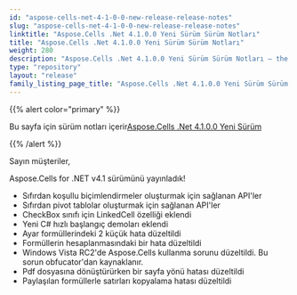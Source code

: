 ```yaml
---
id: "aspose-cells-net-4-1-0-0-new-release-release-notes"
slug: "aspose-cells-net-4-1-0-0-new-release-release-notes"
linktitle: "Aspose.Cells .Net 4.1.0.0 Yeni Sürüm Sürüm Notları"
title: "Aspose.Cells .Net 4.1.0.0 Yeni Sürüm Sürüm Notları"
weight: 280
description: "Aspose.Cells .Net 4.1.0.0 Yeni Sürüm Sürüm Notları – the latest updates and fixes."
type: "repository"
layout: "release"
family_listing_page_title: "Aspose.Cells .Net 4.1.0.0 Yeni Sürüm Sürüm Notları"
---
```

{{% alert color="primary" %}} 

 Bu sayfa için sürüm notları içerir[Aspose.Cells .Net 4.1.0.0 Yeni Sürüm](https://releases.aspose.com/cells/net/new-releases/aspose.cells-.net-4.1.0.0-new-release/)

{{% /alert %}} 

 Sayın müşteriler,

 Aspose.Cells for .NET v4.1 sürümünü yayınladık!

- Sıfırdan koşullu biçimlendirmeler oluşturmak için sağlanan API'ler
- Sıfırdan pivot tablolar oluşturmak için sağlanan API'ler
- CheckBox sınıfı için LinkedCell özelliği eklendi
- Yeni C# hızlı başlangıç demoları eklendi
- Ayar formüllerindeki 2 küçük hata düzeltildi
- Formüllerin hesaplanmasındaki bir hata düzeltildi
- Windows Vista RC2'de Aspose.Cells kullanma sorunu düzeltildi. Bu sorun obfucator'dan kaynaklanır.
- Pdf dosyasına dönüştürürken bir sayfa yönü hatası düzeltildi
- Paylaşılan formüllerle satırları kopyalama hatası düzeltildi
